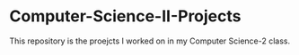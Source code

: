 # Computer-Science-II-Projects
This repository is the proejcts I worked on in my Computer Science-2 class.
